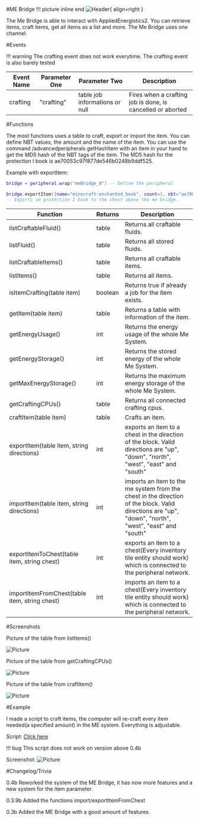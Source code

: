 #ME Bridge
!!! picture inline end
    ![Header](https://srendi.de/wp-content/uploads/2021/03/ME-Bridge.png){ align=right }

The Me Bridge is able to interact with AppliedEnergistics2.
You can retrieve items, craft items, get all items as a list and more. The Me Bridge uses one channel.

#Events

!!! warning
    The crafting event does not work everytime. The crafting event is also barely tested

| Event Name | Parameter One | Parameter Two | Description |
|------------|---------------|---------------|-------------|
| crafting | "crafting" | table job informations or null | Fires when a crafting job is done, is cancelled or aborted |


#Functions

The most functions uses a table to craft, export or import the item. You can define NBT values, the amount and the name of the item.
You can use the command /advancedperipherals getHashItem with an item in your hand to get the MD5 hash of the NBT tags of the item.
The MD5 hash for the protection I book is ae70053c97f877de546b0248b9ddf525.

Example with exportItem:

```lua
bridge = peripheral.wrap("meBridge_0") -- Define the peripheral

bridge.exportItem({name="minecraft:enchanted_book", count=1, nbt="ae70053c97f877de546b0248b9ddf525"}, "UP")
-- Exports an protection I book to the chest above the me bridge.
```

| Function | Returns | Description |
|----------|---------|-------------|
| listCraftableFluid() | table | Returns all craftable fluids. |
| listFluid()	| table | Returns all stored fluids.
| listCraftableItems() | table |	Returns all craftable items. |
| listItems() |	table | Returns all items. |
| isItemCrafting(table item) | boolean | Returns true if already a job for the item exists. |
| getItem(table item) | table | Returns a table with information of the item. |
| getEnergyUsage() | int |	Returns the energy usage of the whole Me System. |
| getEnergyStorage() | int |	Returns the stored energy of the whole Me System. |
| getMaxEnergyStorage() |	int | Returns the maximum energy storage of the whole Me System. |
| getCraftingCPUs() |	table | Returns all connected crafting cpus. |
| craftItem(table item)	| table | Crafts an item. |
| exportItem(table item, string directions) |	int | exports an item to a chest in the direction of the block. Valid directions are "up", "down", "north", "west", "east" and "south" |
| importItem(table item, string directions) |	int | imports an item to the me system from the chest in the direction of the block. Valid directions are "up", "down", "north", "west", "east" and "south" |
| exportItemToChest(table item, string chest) |	int |	exports an item to a chest(Every inventory tile entity should work) which is connected to the peripheral network. |
| importItemFromChest(table item, string chest) |	int |	imports an item to a chest(Every inventory tile entity should work) which is connected to the peripheral network. |

#Screenshots

Picture of the table from listItems()

![Picture](https://srendi.de/wp-content/uploads/2021/02/Bild_2021-02-05_231136.png)

Picture of the table from getCraftingCPUs()

![Picture](https://srendi.de/wp-content/uploads/2021/02/Bild_2021-02-05_231231.png)

Picture of the table from craftItem()

![Picture](https://srendi.de/wp-content/uploads/2021/02/Bild_2021-02-05_233210.png)


#Example

I made a script to craft items, the computer will re-craft every item needed(a specified amount) in the ME system. Everything is adjustable.

Script: [Click here](https://gist.github.com/Seniorendi/dbbe08502ce51d59173c3b5e119d3558)

!!! bug
    This script does not work on version above 0.4b

Screenshot:
![Picture](https://srendi.de/wp-content/uploads/2021/02/Bild_2021-02-05_233338.png)

#Changelog/Trivia

0.4b
Reworked the system of the ME Bridge, it has now more features and a new system for the item parameter.

0.3.9b
Added the functions import/exportItemFromChest

0.3b
Added the ME Bridge with a good amount of features.
